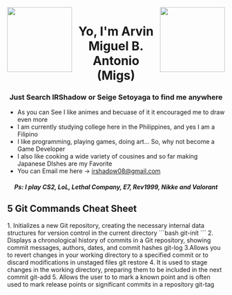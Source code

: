 <img src="https://media.tenor.com/9Lap7-Ko1jIAAAAj/rem-transparent.gif" align="left" width="150"/>
<img src="https://media.tenor.com/7WbRvUKO9JUAAAAj/ram-png.gif" align="right" width="150"/>

<h1 align="center">Yo, I'm Arvin Miguel B. Antonio (Migs)</h1>
<h3 align="center">Just Search IRShadow or Seige Setoyaga to find me anywhere</h3>  

- As you can See I like animes and becuase of it it encouraged me to draw even more
- I am currently studying college here in the Philippines, and yes I am a Filipino
- I like programming, playing games, doing art... So, why not become a Game Developer
- I also like cooking a wide variety of cousines and so far making Japanese DIshes are my Favorite
- You can Email me here -> irshadow08@gmail.com
<h5 align="center">Ps: I play CS2, LoL, Lethal Company, E7, Rev1999, Nikke and Valorant</h5> 

<h2>5 Git Commands Cheat Sheet</h2>
1. Initializes a new Git repository, creating the necessary internal data structures for version control in the current directory
```bash
git-init
```
2. Displays a chronological history of commits in a Git repository, showing commit messages, authors, dates, and commit hashes
git-log
3.Allows you to revert changes in your working directory to a specified commit or to discard modifications in unstaged files
git restore
4. It is used to stage changes in the working directory, preparing them to be included in the next commit
git-add
5. Allows the user to to mark a known point and is often used to mark release points or significant commits in a repository
git-tag
